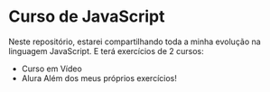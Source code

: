 <h1>Curso de JavaScript</h1>

Neste repositório, estarei compartilhando toda a minha evolução na linguagem JavaScript.
E terá exercícios de 2 cursos:
  - Curso em Vídeo
  - Alura
Além dos meus próprios exercícios!

